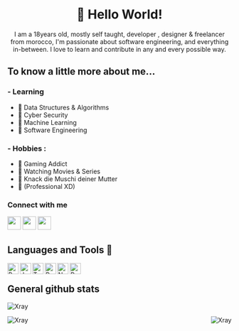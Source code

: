 
<h1 align="center">👋 Hello World! </h1>
<p align="center">I am a 18years old, mostly self taught, developer , designer & freelancer from morocco, I'm passionate about software engineering, and everything in-between. I love to learn and contribute in any and every possible way.</p>

## To know a little more about me...

### - Learning 
- 📍 Data Structures & Algorithms
- 📍 Cyber Security
- 📍 Machine Learning
- 📍 Software Engineering
### - Hobbies : 
- 📍 Gaming Addict
- 📍 Watching Movies & Series
- 📍 Knack die Muschi deiner Mutter
- 📍 (Professional XD)


### Connect with me

<p align="left">
<a href="https://twitter.com/xray4reall" target="_blank"><img height="30" src="https://cdn.discordapp.com/emojis/912006202274242600.gif?size=128"></a>
<a href="https://www.instagram.com/rynnxm/" target="_blank"><img height="30" src="https://cdn.discordapp.com/emojis/912006202207113226.gif?size=128"></a> 
<a href="https://discord.com/users/818236033413414952" target="_blank"><img height="30" src="https://cdn.discordapp.com/emojis/772089044494188575.gif?size=128"></a>
<br>

## Languages and Tools 🐍 

<p align="left">
<a href="https://www.python.org" target="_blank"><img align="left" alt="Python" height ="25px" src="https://raw.githubusercontent.com/rahul-jha98/github_readme_icons/main/language_and_tools/square/python/python.svg"></a>
<a href="https://developer.mozilla.org/en-US/docs/Web/JavaScript" target="_blank"> <img align="left" alt="JavaScript" height ="25px"  src="https://raw.githubusercontent.com/rahul-jha98/github_readme_icons/main/language_and_tools/square/javascript/javascript.svg"> </a>
<a href="https://www.typescriptlang.org/" target="_blank"><img align="left" alt="Typescirpt" height ="25px" src="https://raw.githubusercontent.com/rahul-jha98/github_readme_icons/main/language_and_tools/square/typescript/typescript.svg"></a>
<a href="https://reactjs.org/" target="_blank"> <img align="left" alt="React" height ="25px" src="https://raw.githubusercontent.com/rahul-jha98/github_readme_icons/main/language_and_tools/square/react/react.svg"></a>
<a href="https://nodejs.org" target="_blank"><img align="left" alt="Node.js" height ="25px" src="https://raw.githubusercontent.com/rahul-jha98/github_readme_icons/main/language_and_tools/square/node/node.svg"></a> 
<a href="https://developer.mozilla.org/en-US/docs/Web/HTML" target="_blank"><img align="left" alt="Python" height ="25px" src="https://raw.githubusercontent.com/rahul-jha98/github_readme_icons/main/language_and_tools/square/html/html.svg"></a>




</p>
<br>

## General github stats
  
<p><img align="center" src="https://github-readme-streak-stats.herokuapp.com/?user=XrayX&theme=algolia" alt="Xray" /></p>

<p><img align="left" src="https://github-readme-stats.vercel.app/api/top-langs?username=XrayX&show_icons=true&locale=en&layout=compact&theme=algolia" alt="Xray" /></p>

<p>&nbsp;<img align="right" src="https://github-readme-stats.vercel.app/api?username=XrayX&show_icons=true&locale=en&theme=algolia" alt="Xray" /></p>
</details>


